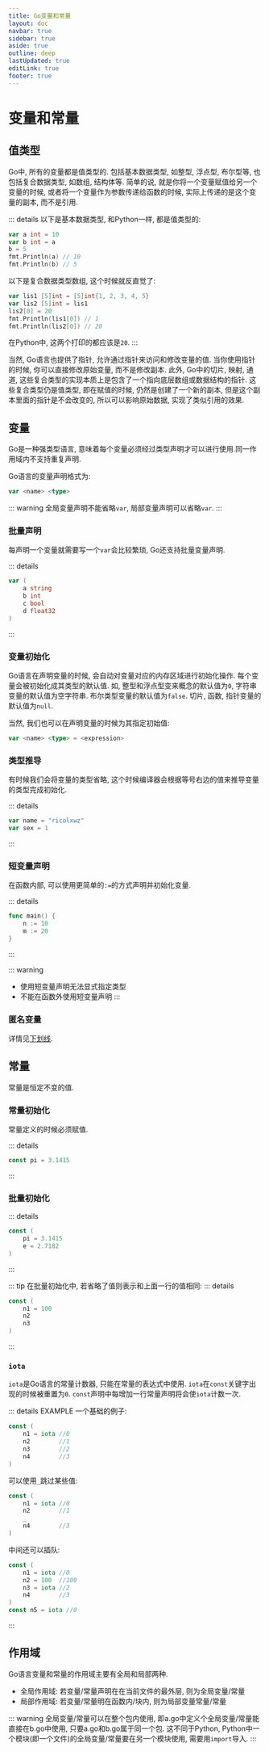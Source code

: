 ```yaml
---
title: Go变量和常量
layout: doc
navbar: true
sidebar: true
aside: true
outline: deep
lastUpdated: true
editLink: true
footer: true
---
```


# 变量和常量

## 值类型

Go中, 所有的变量都是值类型的. 包括基本数据类型, 如整型, 浮点型, 布尔型等, 也包括复合数据类型, 如数组, 结构体等. 简单的说, 就是你将一个变量赋值给另一个变量的时候, 或者将一个变量作为参数传递给函数的时候, 实际上传递的是这个变量的副本, 而不是引用.

::: details
以下是基本数据类型, 和Python一样, 都是值类型的:
```go
var a int = 10
var b int = a
b = 5
fmt.Println(a) // 10
fmt.Println(b) // 5
```
以下是复合数据类型数组, 这个时候就反直觉了:
```go
var lis1 [5]int = [5]int{1, 2, 3, 4, 5}
var lis2 [5]int = lis1
lis2[0] = 20
fmt.Println(lis1[0]) // 1
fmt.Println(lis2[0]) // 20
```
在Python中, 这两个打印的都应该是`20`.
:::

当然, Go语言也提供了指针, 允许通过指针来访问和修改变量的值. 当你使用指针的时候, 你可以直接修改原始变量, 而不是修改副本. 此外, Go中的切片, 映射, 通道, 这些复合类型的实现本质上是包含了一个指向底层数组或数据结构的指针. 这些复合类型仍是值类型, 即在赋值的时候, 仍然是创建了一个新的副本, 但是这个副本里面的指针是不会改变的, 所以可以影响原始数据, 实现了类似引用的效果.

## 变量

Go是一种强类型语言, 意味着每个变量必须经过类型声明才可以进行使用.同一作用域内不支持重复声明. 

Go语言的变量声明格式为:

```go
var <name> <type>
```

::: warning
全局变量声明不能省略`var`, 局部变量声明可以省略`var`.
:::

### 批量声明

每声明一个变量就需要写一个`var`会比较繁琐, Go还支持批量变量声明.

::: details
```go
var (
    a string
    b int
    c bool
    d float32
)
```
:::

### 变量初始化

Go语言在声明变量的时候, 会自动对变量对应的内存区域进行初始化操作. 每个变量会被初始化成其类型的默认值. 如, 整型和浮点型变来概念的默认值为`0`, 字符串变量的默认值为空字符串. 布尔类型变量的默认值为`false`. 切片, 函数, 指针变量的默认值为`null`.

当然, 我们也可以在声明变量的时候为其指定初始值:

```go
var <name> <type> = <expression>
```

### 类型推导

有时候我们会将变量的类型省略, 这个时候编译器会根据等号右边的值来推导变量的类型完成初始化.

::: details
```go
var name = "ricolxwz"
var sex = 1
```
:::

### 短变量声明

在函数内部, 可以使用更简单的`:=`的方式声明并初始化变量.

::: details
```go
func main() {
    n := 10
    m := 20
}
```
:::

::: warning
- 使用短变量声明无法显式指定类型
- 不能在函数外使用短变量声明
:::

### 匿名变量

详情见[下划线](/basic/underline).

## 常量

常量是恒定不变的值.

### 常量初始化

常量定义的时候必须赋值.

::: details
```go
const pi = 3.1415
```
:::

### 批量初始化

::: details
```go
const (
    pi = 3.1415
    e = 2.7182
)
```
:::

::: tip
在批量初始化中, 若省略了值则表示和上面一行的值相同:
::: details
```go
const (
    n1 = 100
    n2
    n3
)
```
:::

### `iota`

`iota`是Go语言的常量计数器, 只能在常量的表达式中使用. `iota`在`const`关键字出现的时候被重置为`0`. `const`声明中每增加一行常量声明将会使`iota`计数一次. 

::: details EXAMPLE
一个基础的例子:
```go
const (
    n1 = iota //0
    n2        //1
    n3        //2
    n4        //3
)
```
可以使用`_`跳过某些值:
```go
const (
    n1 = iota //0
    n2        //1
    _
    n4        //3
)
```
中间还可以插队:
```go
const (
    n1 = iota //0
    n2 = 100  //100
    n3 = iota //2
    n4        //3
)
const n5 = iota //0
```
:::

## 作用域

Go语言变量和常量的作用域主要有全局和局部两种. 

- 全局作用域: 若变量/常量声明在在当前文件的最外层, 则为全局变量/常量
- 局部作用域: 若变量/常量明在函数内/块内, 则为局部变量常量/常量

::: warning
全局变量/常量可以在整个包内使用, 即a.go中定义个全局变量/常量能直接在b.go中使用, 只要a.go和b.go属于同一个包. 这不同于Python, Python中一个模块(即一个文件)的全局变量/常量要在另一个模块使用, 需要用`import`导入.
:::

